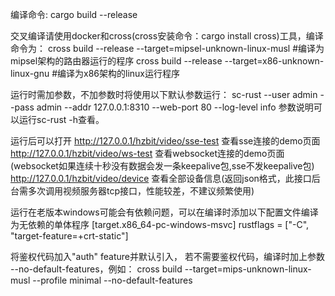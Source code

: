 编译命令:
cargo build --release

交叉编译请使用docker和cross(cross安装命令：cargo install cross)工具，编译命令为：
cross build --release --target=mipsel-unknown-linux-musl    #编译为mipsel架构的路由器运行的程序
cross build --release --target=x86-unknown-linux-gnu    #编译为x86架构的linux运行程序

运行时需加参数，不加参数时将使用以下默认参数运行：
sc-rust --user admin --pass admin --addr 127.0.0.1:8310 --web-port 80 --log-level info
参数说明可以运行sc-rust -h查看。

运行后可以打开
http://127.0.0.1/hzbit/video/sse-test 查看sse连接的demo页面
http://127.0.0.1/hzbit/video/ws-test 查看websocket连接的demo页面(websocket如果连续十秒没有数据会发一条keepalive包,sse不发keepalive包)
http://127.0.0.1/hzbit/video/device 查看全部设备信息(返回json格式，此接口后台需多次调用视频服务器tcp接口，性能较差，不建议频繁使用)

运行在老版本windows可能会有依赖问题，可以在编译时添加以下配置文件编译为无依赖的单体程序
[target.x86_64-pc-windows-msvc]
rustflags = ["-C", "target-feature=+crt-static"]

将鉴权代码加入"auth" feature并默认引入，
若不需要鉴权代码，编译时加上参数 --no-default-features，例如：
cross build --target=mips-unknown-linux-musl --profile minimal --no-default-features
